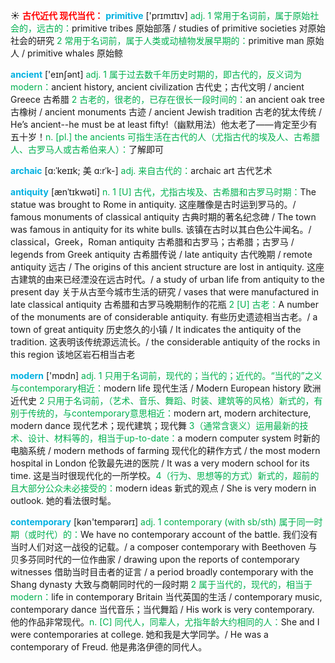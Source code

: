 ☀ <font color="red">**古代近代 现代当代：**</font>
<font color="sky blue">**primitive**</font> ['prɪmɪtɪv] 
<font color="#00b050">adj. 1 常用于名词前，属于原始社会的，远古的：</font>primitive tribes 原始部落 / studies of primitive societies 对原始社会的研究 <font color="#00b050">2 常用于名词前，属于人类或动植物发展早期的：</font>primitive man 原始人 / primitive whales 原始鲸

<font color="sky blue">**ancient**</font> ['eɪnʃənt] 
<font color="#00b050">adj. 1 属于过去数千年历史时期的，即古代的，反义词为modern：</font>ancient history, ancient civilization 古代史；古代文明 / ancient Greece 古希腊 <font color="#00b050">2 古老的，很老的，已存在很长一段时间的：</font>an ancient oak tree 古橡树 / ancient monuments 古迹 / ancient Jewish tradition 古老的犹太传统 / He’s ancient--he must be at least fifty!（幽默用法）他太老了——肯定至少有五十岁！<font color="#00b050">n. [pl.] the ancients 可指生活在古代的人（尤指古代的埃及人、古希腊人、古罗马人或古希伯来人）：</font>了解即可
           
<font color="sky blue">**archaic**</font> [ɑ:ˈkeɪɪk; 美 ɑ:rˈk-]
<font color="#00b050">adj. 来自古代的：</font>archaic art 古代艺术
           
<font color="sky blue">**antiquity**</font> [ænˈtɪkwəti]
<font color="#00b050">n. 1 [U] 古代，尤指古埃及、古希腊和古罗马时期：</font>The statue was brought to Rome in antiquity. 这座雕像是古时运到罗马的。/ famous monuments of classical antiquity 古典时期的著名纪念碑 / The town was famous in antiquity for its white bulls. 该镇在古时以其白色公牛闻名。/ classical，Greek，Roman antiquity 古希腊和古罗马；古希腊；古罗马 / legends from Greek antiquity 古希腊传说 / late antiquity 古代晚期 / remote antiquity 远古 / The origins of this ancient structure are lost in antiquity. 这座古建筑的由来已经湮没在远古时代。/ a study of urban life from antiquity to the present day 关于从古至今城市生活的研究 / vases that were manufactured in late classical antiquity 古希腊和古罗马晚期制作的花瓶 <font color="#00b050">2 [U] 古老：</font>A number of the monuments are of considerable antiquity. 有些历史遗迹相当古老。/ a town of great antiquity 历史悠久的小镇 / It indicates the antiquity of the tradition. 这表明该传统源远流长。/ the considerable antiquity of the rocks in this region 该地区岩石相当古老

<font color="sky blue">**modern**</font> ['mɒdn] 
<font color="#00b050">adj. 1 只用于名词前，现代的；当代的；近代的。“当代的”之义与contemporary相近：</font>modern life 现代生活 / Modern European history 欧洲近代史 <font color="#00b050">2 只用于名词前，（艺术、音乐、舞蹈、时装、建筑等的风格）新式的，有别于传统的，与contemporary意思相近：</font>modern art, modern architecture, modern dance 现代艺术；现代建筑；现代舞 <font color="#00b050">3（通常含褒义）运用最新的技术、设计、材料等的，相当于up-to-date：</font>a modern computer system 时新的电脑系统 / modern methods of farming 现代化的耕作方式 / the most modern hospital in London 伦敦最先进的医院 / It was a very modern school for its time. 这是当时很现代化的一所学校。<font color="#00b050">4（行为、思想等的方式）新式的，超前的且大部分公众未必接受的：</font>modern ideas 新式的观点 / She is very modern in outlook. 她的看法很时髦。

<font color="sky blue">**contemporary**</font> [kən'tempərərɪ] 
<font color="#00b050">adj. 1 contemporary (with sb/sth) 属于同一时期（或时代）的：</font>We have no contemporary account of the battle. 我们没有当时人们对这一战役的记载。/ a composer contemporary with Beethoven 与贝多芬同时代的一位作曲家 / drawing upon the reports of contemporary witnesses 借助当时目击者的证言 / a period broadly contemporary with the Shang dynasty 大致与商朝同时代的一段时期 <font color="#00b050">2 属于当代的，现代的，相当于modern：</font>life in contemporary Britain 当代英国的生活 / contemporary music, contemporary dance 当代音乐；当代舞蹈 / His work is very contemporary. 他的作品非常现代。<font color="#00b050">n. [C] 同代人，同辈人，尤指年龄大约相同的人：</font>She and I were contemporaries at college. 她和我是大学同学。/ He was a contemporary of Freud. 他是弗洛伊德的同代人。

